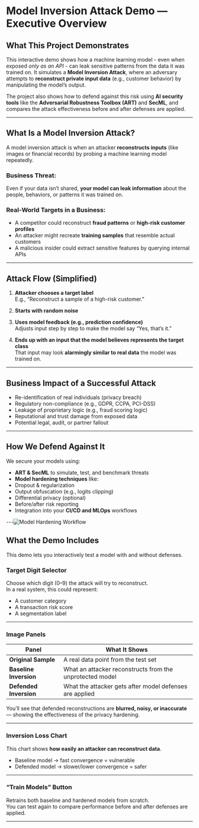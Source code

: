 # Model Inversion Attack Demo — Executive Overview

##  What This Project Demonstrates

This interactive demo shows how a machine learning model - even when exposed *only as an API* - can leak sensitive patterns from the data it was trained on. It simulates a **Model Inversion Attack**, where an adversary attempts to **reconstruct private input data** (e.g., customer behavior) by manipulating the model’s output.

The project also shows how to defend against this risk using **AI security tools** like the **Adversarial Robustness Toolbox (ART)** and **SecML**, and compares the attack effectiveness before and after defenses are applied.

---

##  What Is a Model Inversion Attack?

A model inversion attack is when an attacker **reconstructs inputs** (like images or financial records) by probing a machine learning model repeatedly.

###  Business Threat:
Even if your data isn’t shared, **your model can leak information** about the people, behaviors, or patterns it was trained on.

###  Real-World Targets in a Business:
- A competitor could reconstruct **fraud patterns** or **high-risk customer profiles**
- An attacker might recreate **training samples** that resemble actual customers
- A malicious insider could extract sensitive features by querying internal APIs

---

##  Attack Flow (Simplified)

1. **Attacker chooses a target label**  
   E.g., “Reconstruct a sample of a high-risk customer.”

2. **Starts with random noise**

3. **Uses model feedback (e.g., prediction confidence)**  
   Adjusts input step by step to make the model say “Yes, that’s it.”

4. **Ends up with an input that the model believes represents the target class**  
   That input may look **alarmingly similar to real data** the model was trained on.

---

##  Business Impact of a Successful Attack

-  Re-identification of real individuals (privacy breach)
-  Regulatory non-compliance (e.g., GDPR, CCPA, PCI-DSS)
-  Leakage of proprietary logic (e.g., fraud scoring logic)
-  Reputational and trust damage from exposed data
-  Potential legal, audit, or partner fallout

---

##  How We Defend Against It

We secure your models using:
-  **ART & SecML** to simulate, test, and benchmark threats
-  **Model hardening techniques** like:
  - Dropout & regularization
  - Output obfuscation (e.g., logits clipping)
  - Differential privacy (optional)
-  Before/after risk reporting
-  Integration into your **CI/CD and MLOps** workflows

---![Model Hardening Workflow](https://github.com/user-attachments/assets/21b1c22d-9112-4666-909e-5243f97ec5b0)


##  What the Demo Includes

This demo lets you interactively test a model with and without defenses.

###  Target Digit Selector
Choose which digit (0–9) the attack will try to reconstruct.  
In a real system, this could represent:
- A customer category
- A transaction risk score
- A segmentation label

---

###  Image Panels

| Panel | What It Shows |
|-------|----------------|
| **Original Sample** | A real data point from the test set |
| **Baseline Inversion** | What an attacker reconstructs from the unprotected model |
| **Defended Inversion** | What the attacker gets after model defenses are applied |

You’ll see that defended reconstructions are **blurred, noisy, or inaccurate** — showing the effectiveness of the privacy hardening.

---

###  Inversion Loss Chart

This chart shows **how easily an attacker can reconstruct data**.

- Baseline model → fast convergence = vulnerable
- Defended model → slower/lower convergence = safer

---

###  “Train Models” Button

Retrains both baseline and hardened models from scratch.  
You can test again to compare performance before and after defenses are applied.

---
